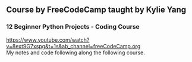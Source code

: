 ## Course by FreeCodeCamp taught by Kylie Yang
### 12 Beginner Python Projects - Coding Course
https://www.youtube.com/watch?v=8ext9G7xspg&t=1s&ab_channel=freeCodeCamp.org
<br> My notes and code following along the following course.
